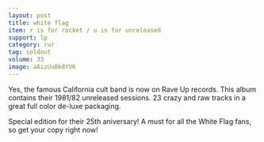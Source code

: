 ```yaml
---
layout: post
title: white flag
item: r is for rocket / u is for unreleased
support: lp
category: rur
tag: soldout
volume: 33
image: aAizUuBk8YV6
---
```


Yes, the famous California cult band is now on Rave Up records. This album contains their 1981/82 unreleased sessions. 23 crazy and raw tracks in a great full color de-luxe packaging.

Special edition for their 25th aniversary! A must for all the White Flag fans, so get your copy right now!
